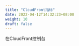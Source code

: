 ```yaml
---
title: "CloudFront指标"
date: 2022-04-12T14:32:23+08:00
weight: 10
draft: false
---
```


在CloudFront控制台



